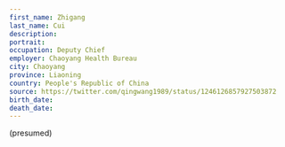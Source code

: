 ```yaml
---
first_name: Zhigang
last_name: Cui
description: 
portrait: 
occupation: Deputy Chief
employer: Chaoyang Health Bureau
city: Chaoyang
province: Liaoning
country: People's Republic of China
source: https://twitter.com/qingwang1989/status/1246126857927503872
birth_date: 
death_date: 
---
```


(presumed)
